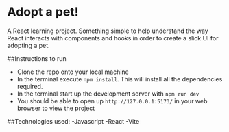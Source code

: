 # Adopt a pet!

A React learning project.
Something simple to help understand the way React interacts with components and hooks in order to create a slick UI for adopting a pet.

##Instructions to run
- Clone the repo onto your local machine
- In the terminal execute `npm install`. This will install all the dependencies required.
- In the terminal start up the development server with `npm run dev`
- You should be able to open up `http://127.0.0.1:5173/` in your web browser to view the project

##Technologies used:
-Javascript
-React
-Vite

